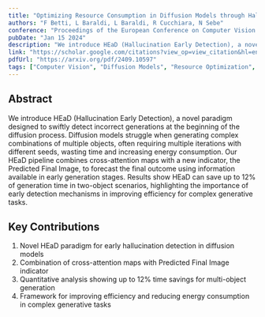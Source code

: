 ```yaml
---
title: "Optimizing Resource Consumption in Diffusion Models through Hallucination Early Detection"
authors: "F Betti, L Baraldi, L Baraldi, R Cucchiara, N Sebe"
conference: "Proceedings of the European Conference on Computer Vision Workshops. 2024."
pubDate: "Jan 15 2024"
description: "We introduce HEaD (Hallucination Early Detection), a novel paradigm that swiftly detects incorrect generations in diffusion models during early stages, saving computational resources and accelerating the generation process for complex multi-object images."
link: "https://scholar.google.com/citations?view_op=view_citation&hl=en&user=Ms5ctkUAAAAJ&citation_for_view=Ms5ctkUAAAAJ:eQOLeE2rZwMC"
pdfUrl: "https://arxiv.org/pdf/2409.10597"
tags: ["Computer Vision", "Diffusion Models", "Resource Optimization", "Computational Efficiency", "Hallucination Detection", "Multi-object Generation", "Cross-attention Maps", "Energy Consumption"]
---
```


## Abstract

We introduce HEaD (Hallucination Early Detection), a novel paradigm designed to swiftly detect incorrect generations at the beginning of the diffusion process. Diffusion models struggle when generating complex combinations of multiple objects, often requiring multiple iterations with different seeds, wasting time and increasing energy consumption. Our HEaD pipeline combines cross-attention maps with a new indicator, the Predicted Final Image, to forecast the final outcome using information available in early generation stages. Results show HEaD can save up to 12% of generation time in two-object scenarios, highlighting the importance of early detection mechanisms in improving efficiency for complex generative tasks.

## Key Contributions

1. Novel HEaD paradigm for early hallucination detection in diffusion models
2. Combination of cross-attention maps with Predicted Final Image indicator
3. Quantitative analysis showing up to 12% time savings for multi-object generation
4. Framework for improving efficiency and reducing energy consumption in complex generative tasks 